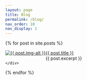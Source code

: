 ```yaml
---
layout: page
title: Blog
permalink: /blog/
nav_order: 10
nav_display: 1
---
```


<div class="posts">

{% for post in site.posts %}
    <div class="post">
        <div class="post-img" style="float:left;">
            <a href="{{ post.url }}"><img src="{{ post.img }}" alt="{{ post.img-alt }}"/></a>
        </div>
        <div class="post-text" style="float:left">
            <div class="post-text-title"><a href="{{ post.url }}">{{ post.title }}</a></div>
            <div class="post-text-abstract">{{ post.excerpt }}</div>
        </div>
        <div style="clear: both"/>        
    
    </div>

{% endfor %}

</div>
